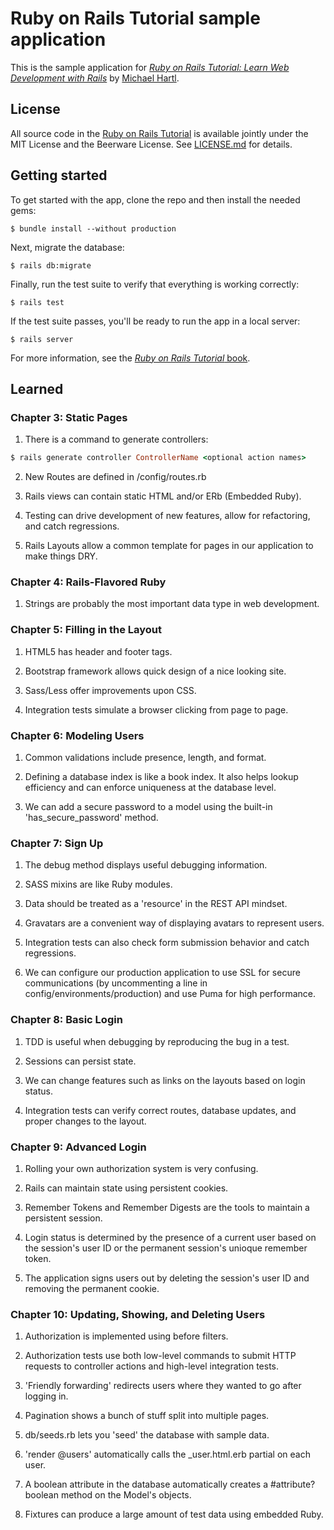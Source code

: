 # Ruby on Rails Tutorial sample application

This is the sample application for
[*Ruby on Rails Tutorial:
Learn Web Development with Rails*](http://www.railstutorial.org/)
by [Michael Hartl](http://www.michaelhartl.com/).

## License

All source code in the [Ruby on Rails Tutorial](http://railstutorial.org/)
is available jointly under the MIT License and the Beerware License. See
[LICENSE.md](LICENSE.md) for details.

## Getting started

To get started with the app, clone the repo and then install the needed gems:

```
$ bundle install --without production
```

Next, migrate the database:

```
$ rails db:migrate
```

Finally, run the test suite to verify that everything is working correctly:

```
$ rails test
```

If the test suite passes, you'll be ready to run the app in a local server:

```
$ rails server
```

For more information, see the
[*Ruby on Rails Tutorial* book](http://www.railstutorial.org/book).

## Learned

### Chapter 3: Static Pages

1. There is a command to generate controllers:

```ruby
$ rails generate controller ControllerName <optional action names>
```

2. New Routes are defined in /config/routes.rb

3. Rails views can contain static HTML and/or ERb (Embedded Ruby).

4. Testing can drive development of new features, allow for refactoring, and catch regressions.

5. Rails Layouts allow a common template for pages in our application to make things DRY.

### Chapter 4: Rails-Flavored Ruby

1. Strings are probably the most important data type in web development.

### Chapter 5: Filling in the Layout

1. HTML5 has header and footer tags.

2. Bootstrap framework allows quick design of a nice looking site.

3. Sass/Less offer improvements upon CSS.

4. Integration tests simulate a browser clicking from page to page.

### Chapter 6: Modeling Users

1. Common validations include presence, length, and format.

2. Defining a database index is like a book index. It also helps lookup efficiency and can enforce uniqueness at the database level.

3. We can add a secure password to a model using the built-in 'has_secure_password' method.

### Chapter 7: Sign Up

1. The debug method displays useful debugging information.

2. SASS mixins are like Ruby modules.

3. Data should be treated as a 'resource' in the REST API mindset.

4. Gravatars are a convenient way of displaying avatars to represent users.

5. Integration tests can also check form submission behavior and catch regressions.

6. We can configure our production application to use SSL for secure communications (by uncommenting a line in config/environments/production) and use Puma for high performance.

### Chapter 8: Basic Login

1. TDD is useful when debugging by reproducing the bug in a test.

2. Sessions can persist state.

3. We can change features such as links on the layouts based on login status.

4. Integration tests can verify correct routes, database updates, and proper changes to the layout.

### Chapter 9: Advanced Login

1. Rolling your own authorization system is very confusing.

2. Rails can maintain state using persistent cookies.

3. Remember Tokens and Remember Digests are the tools to maintain a persistent session.

4. Login status is determined by the presence of a current user based on the session's user ID or the permanent session's unioque remember token.

5. The application signs users out by deleting the session's user ID and removing the permanent cookie.

### Chapter 10: Updating, Showing, and Deleting Users

1. Authorization is implemented using before filters.

2. Authorization tests use both low-level commands to submit HTTP requests to controller actions and high-level integration tests.

3. 'Friendly forwarding' redirects users where they wanted to go after logging in.

4. Pagination shows a bunch of stuff split into multiple pages.

5. db/seeds.rb lets you 'seed' the database with sample data.

6. 'render @users' automatically calls the \_user.html.erb partial on each user.

7. A boolean attribute in the database automatically creates a #attribute? boolean method on the Model's objects.

8. Fixtures can produce a large amount of test data using embedded Ruby.